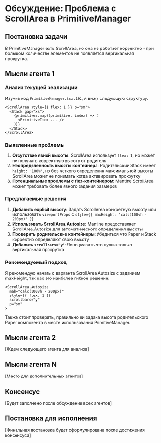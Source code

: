 # Обсуждение: Проблема с ScrollArea в PrimitiveManager

## Постановка задачи
В PrimitiveManager есть ScrollArea, но она не работает корректно - при большом количестве элементов не появляется вертикальная прокрутка.

## Мысли агента 1

### Анализ текущей реализации
Изучив код `PrimitiveManager.tsx:192`, я вижу следующую структуру:
```tsx
<ScrollArea style={{ flex: 1 }} p="sm">
  <Stack gap="xs">
    {primitives.map((primitive, index) => (
      <PrimitiveItem ... />
    ))}
  </Stack>
</ScrollArea>
```

### Выявленные проблемы
1. **Отсутствие явной высоты**: ScrollArea использует `flex: 1`, но может не получать корректную высоту от родителя
2. **Неопределенность высоты контейнера**: Родительский Stack имеет `height: '100%'`, но без четкого определения максимальной высоты ScrollArea может не понимать когда активировать прокрутку
3. **Потенциальные проблемы с flex-контейнером**: Mantine ScrollArea может требовать более явного задания размеров

### Предлагаемые решения
1. **Добавить explicit высоту**: Задать ScrollArea конкретную высоту или использовать `viewportProps` с `style={{ maxHeight: 'calc(100vh - 200px)' }}`
2. **Использовать ScrollArea.Autosize**: Mantine предоставляет ScrollArea.Autosize для автоматического определения высоты
3. **Проверить родительские контейнеры**: Убедиться что Paper и Stack корректно определяют свою высоту
4. **Добавить `scrollbars="y"`**: Явно указать что нужна только вертикальная прокрутка

### Рекомендуемый подход
Я рекомендую начать с варианта ScrollArea.Autosize с заданием maxHeight, так как это наиболее гибкое решение:
```tsx
<ScrollArea.Autosize 
  mah="calc(100vh - 200px)" 
  style={{ flex: 1 }}
  scrollbars="y"
  p="sm"
>
```

Также стоит проверить, правильно ли задана высота родительского Paper компонента в месте использования PrimitiveManager.

## Мысли агента 2
[Ждем следующего агента для анализа]

## Мысли агента N
[Место для дополнительных агентов]

## Консенсус
[Будет заполнено после обсуждения всех агентов]

## Постановка для исполнения
[Финальная постановка будет сформулирована после достижения консенсуса]